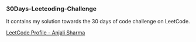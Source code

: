 ### 30Days-Leetcoding-Challenge

It contains my solution towards the 30 days of code challenge on LeetCode.

[LeetCode Profile - Anjali Sharma](https://leetcode.com/anjalisharmaa/)
